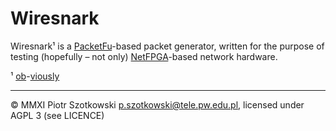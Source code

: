 Wiresnark
=========

Wiresnark¹ is a [PacketFu](http://code.google.com/p/packetfu/)-based packet generator, written for the purpose of testing (hopefully – not only) [NetFPGA](http://netfpga.org)-based network hardware.

¹ [ob](http://www.wireshark.org)-[viously](http://en.wikipedia.org/wiki/Snark_%28Lewis_Carroll%29)

---

© MMXI Piotr Szotkowski <p.szotkowski@tele.pw.edu.pl>, licensed under AGPL 3 (see LICENCE)
